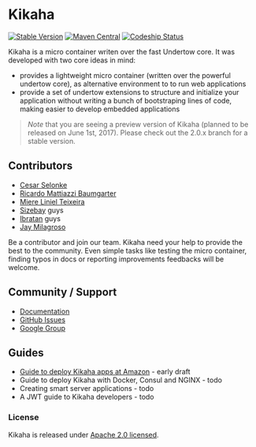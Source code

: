 # Kikaha
[![Stable Version](https://img.shields.io/badge/stable%20version-2.0.4-green.svg?style=flat-square)](https://github.com/Skullabs/kikaha/releases)
[![Maven Central](https://maven-badges.herokuapp.com/maven-central/io.skullabs.kikaha/kikaha-parent/badge.svg?style=flat-square)](https://maven-badges.herokuapp.com/maven-central/io.skullabs.kikaha/kikaha-parent)
[![Codeship Status](https://circleci.com/gh/Skullabs/kikaha.png?circle-token=65585c046fe1119aa73977da5eeaf0150b82ac9c)](https://circleci.com/gh/Skullabs/kikaha/)


Kikaha is a micro container writen over the fast Undertow core. It was developed with two core ideas in mind:
- provides a lightweight micro container (written over the powerful undertow core), as alternative environment to to run web applications
- provide a set of undertow extensions to structure and initialize your application without writing a bunch of bootstraping lines of code, making easier to develop embedded applications

> *Note* that you are seeing a preview version of Kikaha (planned to be released on June 1st, 2017). Please check out the 2.0.x branch for a stable version.

## Contributors
- [Cesar Selonke](https://github.com/selonke)
- [Ricardo Mattiazzi Baumgarter](https://github.com/ladraum)
- [Miere Liniel Teixeira](https://github.com/miere)
- [Sizebay](https://github.com/Sizebay) guys
- [Ibratan](https://github.com/Ibratan) guys
- [Jay Milagroso](https://github.com/jmilagroso)

Be a contributor and join our team. Kikaha need your help to provide the best to the community. Even simple tasks like testing the micro container, finding typos in docs or reporting improvements feedbacks will be welcome.

## Community / Support
* [Documentation](http://kikaha.skullabs.io/)
* [GitHub Issues](https://github.com/Skullabs/kikaha/issues)
* [Google Group](https://groups.google.com/forum/#!forum/kikaha)

## Guides
* [Guide to deploy Kikaha apps at Amazon](https://gist.github.com/miere/346c6f44f4544cacd018e7c55baca4ee) - early draft
* Guide to deploy Kikaha with Docker, Consul and NGINX - todo
* Creating smart server applications - todo
* A JWT guide to Kikaha developers - todo

### License
Kikaha is released under [Apache 2.0 licensed](http://www.apache.org/licenses/LICENSE-2.0.html).
